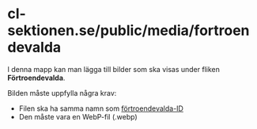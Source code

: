 # cl-sektionen.se/public/media/fortroendevalda

I denna mapp kan man lägga till bilder som ska visas under fliken **Förtroendevalda**.

Bilden måste uppfylla några krav:
- Filen ska ha samma namn som [förtroendevalda-ID](../../constants/committees-data.js)
- Den måste vara en WebP-fil (.webp)
